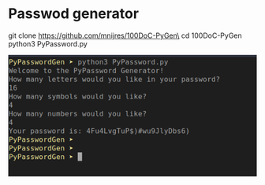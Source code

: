 # Passwod generator
git clone https://github.com/mnijres/100DoC-PyGen\
cd 100DoC-PyGen\
python3 PyPassword.py

![Screenshot](PyGen.png)
